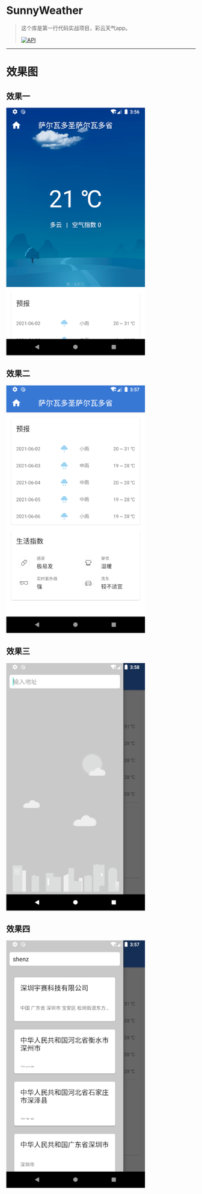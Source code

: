 # SunnyWeather
> 这个库是第一行代码实战项目，彩云天气app。  
> 
> [![API](https://img.shields.io/badge/API-29%2B-brightgreen.svg?style=flat)](https://android-arsenal.com/api?level=11) 

-------
# 效果图
## 效果一
![sdfsd](./screenshot/one.jpg "效果一") 
## 效果二
![sdfsd](./screenshot/two.jpg "效果二")  
## 效果三
![sdfsd](./screenshot/three.jpg "效果三")  
## 效果四
![sdfsd](./screenshot/four.jpg "效果四")  


